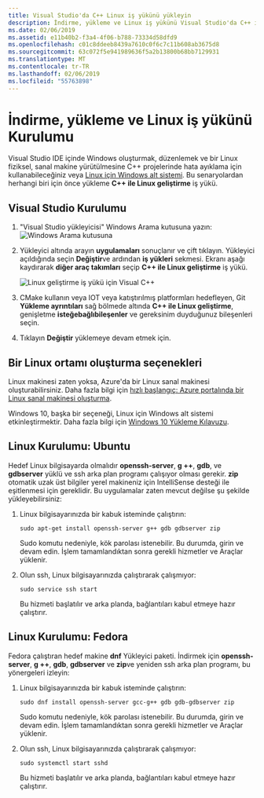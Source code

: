 ```yaml
---
title: Visual Studio'da C++ Linux iş yükünü yükleyin
description: İndirme, yükleme ve Linux iş yükünü Visual Studio'da C++ için Kurulum açıklar.
ms.date: 02/06/2019
ms.assetid: e11b40b2-f3a4-4f06-b788-73334d58dfd9
ms.openlocfilehash: c01c8ddeeb8439a7610c0f6c7c11b608ab3675d8
ms.sourcegitcommit: 63c072f5e941989636f5a2b13800b68bb7129931
ms.translationtype: MT
ms.contentlocale: tr-TR
ms.lasthandoff: 02/06/2019
ms.locfileid: "55763898"
---
```

# <a name="download-install-and-setup-the-linux-workload"></a>İndirme, yükleme ve Linux iş yükünü Kurulumu

Visual Studio IDE içinde Windows oluşturmak, düzenlemek ve bir Linux fiziksel, sanal makine yürütülmesine C++ projelerinde hata ayıklama için kullanabileceğiniz veya [Linux için Windows alt sistemi](/windows/wsl/about). Bu senaryolardan herhangi biri için önce yükleme **C++ ile Linux geliştirme** iş yükü.

## <a name="visual-studio-setup"></a>Visual Studio Kurulumu

1. "Visual Studio yükleyicisi" Windows Arama kutusuna yazın: ![Windows Arama kutusuna](media/visual-studio-installer-search.png)
2. Yükleyici altında arayın **uygulamaları** sonuçlanır ve çift tıklayın. Yükleyici açıldığında seçin **Değiştir**ve ardından **iş yükleri** sekmesi. Ekranı aşağı kaydırarak **diğer araç takımları** seçip **C++ ile Linux geliştirme** iş yükü.

   ![Linux geliştirme iş yükü için Visual C++](media/linuxworkload.png)

1. CMake kullanın veya IOT veya katıştırılmış platformları hedefleyen, Git **Yükleme ayrıntıları** sağ bölmede altında **C++ ile Linux geliştirme**, genişletme **isteğebağlıbileşenler** ve gereksinim duyduğunuz bileşenleri seçin.

1. Tıklayın **Değiştir** yüklemeye devam etmek için.

## <a name="options-for-creating-a-linux-environment"></a>Bir Linux ortamı oluşturma seçenekleri

Linux makinesi zaten yoksa, Azure'da bir Linux sanal makinesi oluşturabilirsiniz. Daha fazla bilgi için [hızlı başlangıç: Azure portalında bir Linux sanal makinesi oluşturma](/azure/virtual-machines/linux/quick-create-portal).

Windows 10, başka bir seçeneği, Linux için Windows alt sistemi etkinleştirmektir. Daha fazla bilgi için [Windows 10 Yükleme Kılavuzu](/windows/wsl/install-win10).

## <a name="linux-setup-ubuntu"></a>Linux Kurulumu: Ubuntu

Hedef Linux bilgisayarda olmalıdır **openssh-server**, **g ++**, **gdb**, ve **gdbserver** yüklü ve ssh arka plan programı çalışıyor olması gerekir. **zip** otomatik uzak üst bilgiler yerel makineniz için IntelliSense desteği ile eşitlenmesi için gereklidir. Bu uygulamalar zaten mevcut değilse şu şekilde yükleyebilirsiniz:

1. Linux bilgisayarınızda bir kabuk isteminde çalıştırın:

   `sudo apt-get install openssh-server g++ gdb gdbserver zip`

   Sudo komutu nedeniyle, kök parolası istenebilir.  Bu durumda, girin ve devam edin. İşlem tamamlandıktan sonra gerekli hizmetler ve Araçlar yüklenir.

1. Olun ssh, Linux bilgisayarınızda çalıştırarak çalışmıyor:

   `sudo service ssh start`

   Bu hizmeti başlatılır ve arka planda, bağlantıları kabul etmeye hazır çalıştırır.

## <a name="linux-setup-fedora"></a>Linux Kurulumu: Fedora

Fedora çalıştıran hedef makine **dnf** Yükleyici paketi. İndirmek için **openssh-server**, **g ++**, **gdb**, **gdbserver** ve **zip**ve yeniden ssh arka plan programı, bu yönergeleri izleyin:

1. Linux bilgisayarınızda bir kabuk isteminde çalıştırın:

   `sudo dnf install openssh-server gcc-g++ gdb gdb-gdbserver zip`

   Sudo komutu nedeniyle, kök parolası istenebilir.  Bu durumda, girin ve devam edin. İşlem tamamlandıktan sonra gerekli hizmetler ve Araçlar yüklenir.

1. Olun ssh, Linux bilgisayarınızda çalıştırarak çalışmıyor:

   `sudo systemctl start sshd`

   Bu hizmeti başlatılır ve arka planda, bağlantıları kabul etmeye hazır çalıştırır.


